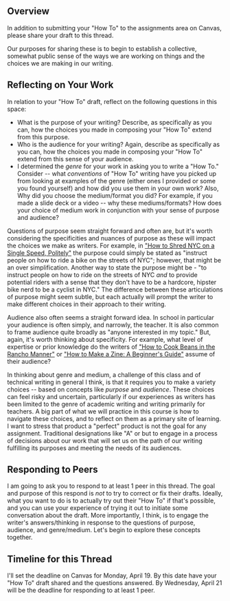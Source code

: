 ## Overview

In addition to submitting your "How To" to the assignments area on Canvas, please share your draft to this thread.

Our purposes for sharing these is to begin to establish a collective, somewhat public sense of the ways we are working on things and the choices we are making in our writing.

## Reflecting on Your Work

In relation to your "How To" draft, reflect on the following questions in this space:

+ What is the purpose of your writing? Describe, as specifically as you can, how the choices you made in composing your "How To" extend from this purpose.
+ Who is the audience for your writing? Again, describe as specifically as you can, how the choices you made in composing your "How To" extend from this sense of your audience.
+ I determined the *genre* for your work in asking you to write a "How To." Consider -- what *conventions* of "How To" writing have you picked up from looking at examples of the genre (either ones I provided or some you found yourself) and how did you use them in your own work? Also, Why did you choose the medium/format you did? For example, if you made a slide deck or a video -- why these mediums/formats? How does your choice of medium work in conjunction with your sense of purpose and audience?

Questions of purpose seem straight forward and often are, but it's worth considering the specificities and nuances of purpose as these will impact the choices we make as writers. For example, in ["How to Shred NYC on a Single Speed, Politely"](https://www.youtube.com/watch?v=sDCr6-1ORhQ) the purpose could simply be stated as "instruct people on how to ride a bike on the streets of NYC"; however, that might be an over simplification. Another way to state the purpose might be - "to instruct people on how to ride on the streets of NYC *and* to provide potential riders with a sense that they don't have to be a hardcore, hipster bike nerd to be a cyclist in NYC." The difference between these articulations of purpose might seem subtle, but each actually will prompt the writer to make different choices in their approach to their writing.

Audience also often seems a straight forward idea. In school in particular your audience is often simply, and narrowly, the teacher. It is also common to frame audience quite broadly as "anyone interested in my topic." But, again, it's worth thinking about specificity. For example, what level of expertise or prior knowledge do the writers of ["How to Cook Beans in the Rancho Manner"](https://www.ranchogordo.com/blogs/recipes/cooking-basic-beans-in-the-rancho-gordo-manner) or ["How to Make a Zine: A Beginner's Guide"](https://bookriot.com/how-to-make-a-zine/) assume of their audience?

In thinking about genre and medium, a challenge of this class and of technical writing in general I think, is that it requires you to make a variety choices -- based on concepts like *purpose* and *audience*. These choices can feel risky and uncertain, particularly if our experiences as writers has been limited to the genre of academic writing and writing primarily for teachers. A big part of what we will practice in this course is how to navigate these choices, and to reflect on them as a primary site of learning. I want to stress that product a "perfect" product is not the goal for any assignment. Traditional designations like "A" or but to engage in a process of decisions about our work that will set us on the path of our writing fulfilling its purposes and meeting the needs of its audiences.

## Responding to Peers

I am going to ask you to respond to at least 1 peer in this thread. The goal and purpose of this respond is *not* to try to correct or fix their drafts. Ideally, what you want to do is to actually try out their "How To" if that's possible, and you can use your experience of trying it out to initiate some conversation about the draft. More importantly, I think, is to engage the writer's answers/thinking in response to the questions of purpose, audience, and genre/medium. Let's begin to explore these concepts together.

## Timeline for this Thread

I'll set the deadline on Canvas for Monday, April 19. By this date have your "How To" draft shared and the questions answered. By Wednesday, April 21 will be the deadline for responding to at least 1 peer.
